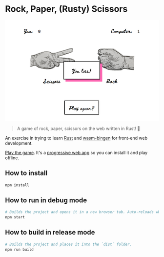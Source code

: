 # Rock, Paper, (Rusty) Scissors

![Screenshot of the app](rock-paper-scissors-screenshot.png?raw=true)

> A game of rock, paper, scissors on the web written in Rust! 🦀

An exercise in trying to learn [Rust](https://www.rust-lang.org/) and [wasm-bingen](https://github.com/rustwasm/wasm-bindgen) for front-end web development.

[Play the game](https://bl-rd.github.io/rock-paper-rusty-scissors/). It's a [progressive web app](https://developer.mozilla.org/en-US/docs/Web/Progressive_web_apps) so you can install it and play offline.

## How to install

```sh
npm install
```

## How to run in debug mode

```sh
# Builds the project and opens it in a new browser tab. Auto-reloads when the project changes.
npm start
```

## How to build in release mode

```sh
# Builds the project and places it into the `dist` folder.
npm run build
```

